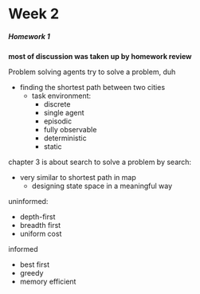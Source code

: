 Week 2
======


##### Homework 1

**most of discussion was taken up by homework review**

Problem solving agents try to solve a problem, duh
  - finding the shortest path between two cities
    - task environment:
      - discrete
      - single agent
      - episodic
      - fully observable
      - deterministic
      - static

chapter 3 is about search
to solve a problem by search:
  - very similar to shortest path in map
    - designing state space in a meaningful way

uninformed:
  - depth-first
  - breadth first
  - uniform cost

informed
  - best first
  - greedy
  - memory efficient
